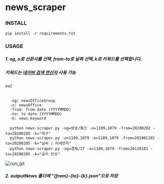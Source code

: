 # news_scraper

### INSTALL

  
    pip install -r requirements.txt



### USAGE
 
  ##### 1. og, o로 신문사를 선택, from-to로 날짜 선택, k로 키워드를 선택합니다.
  #####    키워드는 [네이버 검색 연산자](https://m.blog.naver.com/magnking/220959044231) 사용 가능 
  
  


  ###### ex)


      -og: newsOfficeGroup
      -o: newsOffice
      -from: from date (YYYYMMDD)
      -to: to date (YYYYMMDD)
      -k: news keyword

      python news-scraper.py -og=방송/통신 -o=1109,1079 -from=20200202 -to=20200205 -k="야구"
      python news-scraper.py -o=1109,1079 -o=1109,1079 -from=201901102 -to=20200205 -k="날씨 | 미세먼지"
      python news-scraper.py -og=경제/IT -o=1109,1079 -from=20130101 -to=20200205 -k="금리 인상"

  ![run_git](https://user-images.githubusercontent.com/22663614/74081564-c260e780-4a93-11ea-94bc-2574f560f3ca.gif)






  ##### 2. outputNews 폴더에 "{from}-{to}-{k}.json"으로 저장



